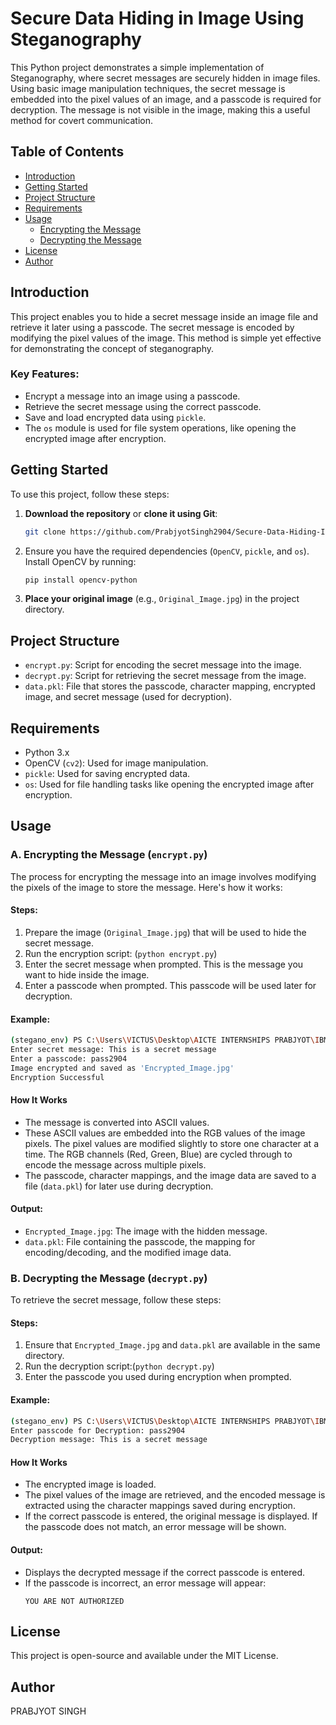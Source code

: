 # Secure Data Hiding in Image Using Steganography

This Python project demonstrates a simple implementation of Steganography, where secret messages are securely hidden in image files. Using basic image manipulation techniques, the secret message is embedded into the pixel values of an image, and a passcode is required for decryption. The message is not visible in the image, making this a useful method for covert communication.

## Table of Contents
- [Introduction](#introduction)
- [Getting Started](#getting-started)
- [Project Structure](#project-structure)
- [Requirements](#requirements)
- [Usage](#usage)
  - [Encrypting the Message](#encrypting-the-message)
  - [Decrypting the Message](#decrypting-the-message)
- [License](#license)
- [Author](#author)

## Introduction

This project enables you to hide a secret message inside an image file and retrieve it later using a passcode. The secret message is encoded by modifying the pixel values of the image. This method is simple yet effective for demonstrating the concept of steganography.

### Key Features:
- Encrypt a message into an image using a passcode.
- Retrieve the secret message using the correct passcode.
- Save and load encrypted data using `pickle`.
- The `os` module is used for file system operations, like opening the encrypted image after encryption.

## Getting Started

To use this project, follow these steps:

1. **Download the repository** or **clone it using Git**:
    ```bash
    git clone https://github.com/PrabjyotSingh2904/Secure-Data-Hiding-In-Image-Using-Steganography.git
    ```

2. Ensure you have the required dependencies (`OpenCV`, `pickle`, and `os`). Install OpenCV by running:
    ```bash
    pip install opencv-python
    ```

3. **Place your original image** (e.g., `Original_Image.jpg`) in the project directory.

## Project Structure

- `encrypt.py`: Script for encoding the secret message into the image.
- `decrypt.py`: Script for retrieving the secret message from the image.
- `data.pkl`: File that stores the passcode, character mapping, encrypted image, and secret message (used for decryption).

## Requirements

- Python 3.x
- OpenCV (`cv2`): Used for image manipulation.
- `pickle`: Used for saving encrypted data.
- `os`: Used for file handling tasks like opening the encrypted image after encryption.

## Usage

### A. Encrypting the Message (`encrypt.py`)

The process for encrypting the message into an image involves modifying the pixels of the image to store the message. Here's how it works:

#### Steps:
1. Prepare the image (`Original_Image.jpg`) that will be used to hide the secret message.
2. Run the encryption script: (`python encrypt.py`)
3. Enter the secret message when prompted. This is the message you want to hide inside the image.
4. Enter a passcode when prompted. This passcode will be used later for decryption.

#### Example:
```bash
(stegano_env) PS C:\Users\VICTUS\Desktop\AICTE INTERNSHIPS PRABJYOT\IBM skillsbuild internship\Stenography-main> python encrypt.py
Enter secret message: This is a secret message
Enter a passcode: pass2904
Image encrypted and saved as 'Encrypted_Image.jpg'
Encryption Successful
```

#### How It Works

- The message is converted into ASCII values.
- These ASCII values are embedded into the RGB values of the image pixels. The pixel values are modified slightly to store one character at a time. The RGB channels (Red, Green, Blue) are cycled through to encode the message across multiple pixels.
- The passcode, character mappings, and the image data are saved to a file (`data.pkl`) for later use during decryption.

#### Output:
- `Encrypted_Image.jpg`: The image with the hidden message.
- `data.pkl`: File containing the passcode, the mapping for encoding/decoding, and the modified image data.


### B. Decrypting the Message (`decrypt.py`)

To retrieve the secret message, follow these steps:

#### Steps:
1. Ensure that `Encrypted_Image.jpg` and `data.pkl` are available in the same directory.
2. Run the decryption script:(`python decrypt.py`)
3. Enter the passcode you used during encryption when prompted.

#### Example:
```bash
(stegano_env) PS C:\Users\VICTUS\Desktop\AICTE INTERNSHIPS PRABJYOT\IBM skillsbuild internship\Stenography-main> python decrypt.py
Enter passcode for Decryption: pass2904
Decryption message: This is a secret message
```

#### How It Works

- The encrypted image is loaded.
- The pixel values of the image are retrieved, and the encoded message is extracted using the character mappings saved during encryption.
- If the correct passcode is entered, the original message is displayed. If the passcode does not match, an error message will be shown.

#### Output:
- Displays the decrypted message if the correct passcode is entered.
- If the passcode is incorrect, an error message will appear:
    ```plaintext
    YOU ARE NOT AUTHORIZED
    ```


## License

This project is open-source and available under the MIT License.

## Author
PRABJYOT SINGH

